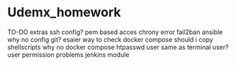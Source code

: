 # Udemx_homework

TO-DO
 extras
 ssh config?
    pem based acces
 chrony error
 fail2ban
 ansible why no config git?
 esaier way to check docker compose
 should i copy shellscripts
 why no docker compose
 htpasswd user same as terminal user?
 user permission problems
 jenkins module